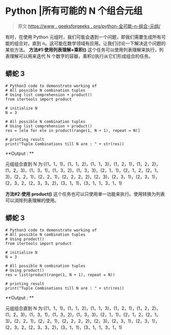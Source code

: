 # Python |所有可能的 N 个组合元组

> 原文:[https://www . geeksforgeeks . org/python-全可能-n-组合-元组/](https://www.geeksforgeeks.org/python-all-possible-n-combination-tuples/)

有时，在使用 Python 元组时，我们可能会遇到一个问题，即我们需要生成所有可能的组合对，直到 n。这可能在数学领域有应用。让我们讨论一下解决这个问题的某些方法。
**方法#1:使用列表理解+乘积()**
这个任务可以使用列表理解来执行，列表理解可以用来迭代 N 个数字的容器，乘积()执行从它们形成组合的任务。

## 蟒蛇 3

```
# Python3 code to demonstrate working of
# All possible N combination tuples
# Using list comprehension + product()
from itertools import product

# initialize N
N = 3

# All possible N combination tuples
# Using list comprehension + product()
res = [ele for ele in product(range(1, N + 1), repeat = N)]

# printing result
print("Tuple Combinations till N are : " + str(res))
```

**Output : **

元组组合直到 N 为:[(1，1，1)，(1，1，2)，(1，1，3)，(1，2，1)，(1，2，2)，(1，2，3)，(1，3，1)，(1，3，2)，(1，3，3)，(2，1，1)，(2，1，2，(2，1，3)，(2，2，1)，(2，2，1)，(2，2，2，2)，(2，3)，(2，3，1)，(2，3，1)，(2，3，2，(2，3，3，2)，(3，1，1)，(3，1，1，3，1，1)

**方法#2:使用 product()**
这个任务也可以只使用单一功能来执行。使用转换为列表可以消除列表理解的使用。

## 蟒蛇 3

```
# Python3 code to demonstrate working of
# All possible N combination tuples
# Using product()
from itertools import product

# initialize N
N = 3

# All possible N combination tuples
# Using product()
res = list(product(range(1, N + 1), repeat = N))

# printing result
print("Tuple Combinations till N are : " + str(res))
```

**Output : **

元组组合直到 N 为:[(1，1，1)，(1，1，2)，(1，1，3)，(1，2，1)，(1，2，2)，(1，2，3)，(1，3，1)，(1，3，2)，(1，3，3)，(2，1，1)，(2，1，2，(2，1，3)，(2，2，1)，(2，2，1)，(2，2，2，2)，(2，3)，(2，3，1)，(2，3，1)，(2，3，2，(2，3，3，2)，(3，1，1)，(3，1，1，3，1，1)